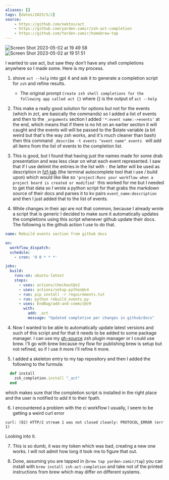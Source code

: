 ```yaml
---
aliases: []
tags: [dates/2023/5/2]
source: 
    - https://github.com/nektos/act
    - https://github.com/yarden-zamir/zsh-act-completion
    - https://github.com/Yarden-zamir/homebrew-tap
---
```

![Screen Shot 2023-05-02 at 19 49 58](https://user-images.githubusercontent.com/8178413/235732235-6c44b48d-cfbc-4ad4-ba98-2b572296c0c8.png)
![Screen Shot 2023-05-02 at 19 51 51](https://user-images.githubusercontent.com/8178413/235732595-337392c0-2e8d-4bf5-8f35-8d440a1a7a26.png)

I wanted to use act, but saw they don't have any shell completions anywhere so I made some. Here is my process.

1. shove `act --help` into gpt 4 and ask it to generate a completion script for `zsh` and refine results.
    - The original prompt `Create zsh shell completions for the following app called act {}` where {} is the output of `act --help`
2. This make a really good solution for options but not for the events (which in zct, are basically the commands) so I added a list of events and then to the `_arguments` section I added `'*:event name:->events'` at the end, which means that if there is no hit on an earlier section it will caught and the events will will be passed to the $state variable (a bit weird but that's the way zsh works, and it's much cleaner than bash) then this command `_describe -t events "event name" events ` will add all items from the list of events to the completion list.

3. This is good, but I found that having just the names made for some drab presentation and was less clear on what each event represented. I saw that if I use delimit the entries in the list with `:` the latter will be used as description in [fzf-tab](https://github.com/Aloxaf/fzf-tab) (the terminal autocomplete tool that i use / build upon) which would like like so `'project:Runs your workflow when a project board is created or modified'` this worked for me but I needed to get that data so I wrote a python script for that grabs the markdown source of their docs and parses it to kv pairs `event_name:description` and then I just added that to the list of events.

3. While changes in their api are not that common, because I already wrote a script that is generic I decided to make sure it automatically updates the completions using this script whenever github update their docs. The following is the github action I use to do that.
```yaml
name: Rebuild events section from github docs

on:
  workflow_dispatch:
  schedule:
    - cron: '0 0 * * *'

jobs:
  build:
    runs-on: ubuntu-latest
    steps:
      - uses: actions/checkout@v2
      - uses: actions/setup-python@v4
      - run: pip install -r requirements.txt
      - run: python rebuild_events.py
      - uses: EndBug/add-and-commit@v9
        with:
          add: _act
          message: "Updated completion per changes in github/docs"
```

4. Now I wanted to be able to automatically update latest versions and such of this script and for that it needs to be added to some package manager. I can use my [gh-source](https://github.com/Yarden-zamir/gh-source) zsh plugin manager or I could use brew. I'll go with brew because my flow for publishing brew is setup but not refined, so if I use it more i'll refine it more.

5. I added a skeleton entry to my tap repository and then I added the following to the furmula:
```ruby
  def install
    zsh_completion.install "_act"
  end
```

which makes sure that the completion script is installed in the right place and the user is notified to add it to their fpath.

6. I encountered a problem with the ci workflow I usually, I seem to be getting a weird curl error 
```
curl: (92) HTTP/2 stream 1 was not closed cleanly: PROTOCOL_ERROR (err 1)
```

Looking into it.

7. This is so dumb, it was my token which was bad, creating a new one works. I will not admit how long it took me to figure that out.

8. Done, assuming you are tapped in (`brew tap yarden-zamir/tap`) you can install with `brew install zsh-act-completion` and take not of the printed instructions from brew which may differ on different systems.